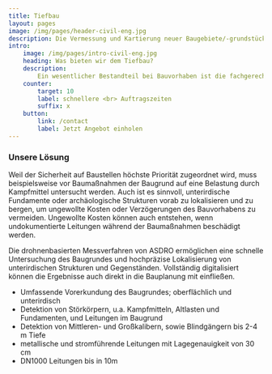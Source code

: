 ```yaml
---
title: Tiefbau
layout: pages
image: /img/pages/header-civil-eng.jpg
description: Die Vermessung und Kartierung neuer Baugebiete/-grundstücke spielt oft für Bauvorhaben eine entscheidende Rolle.
intro:
    image: /img/pages/intro-civil-eng.jpg
    heading: Was bieten wir dem Tiefbau?
    description:
        Ein wesentlicher Bestandteil bei Bauvorhaben ist die fachgerechte Vorerkundung des Baugrundes, um mögliche Gefahren im Voraus zu erkennen oder unerwünschte Kosten zu vermeiden.
    counter:
        target: 10
        label: schnellere <br> Auftragszeiten
        suffix: x
    button:
        link: /contact
        label: Jetzt Angebot einholen
---
```


### Unsere Lösung

Weil der Sicherheit auf Baustellen  höchste Priorität zugeordnet wird, muss beispielsweise vor Baumaßnahmen der Baugrund auf eine Belastung durch Kampfmittel untersucht werden. Auch ist es sinnvoll, unterirdische Fundamente oder archäologische Strukturen vorab zu lokalisieren und zu bergen, um ungewollte Kosten oder Verzögerungen des Bauvorhabens zu vermeiden. Ungewollte Kosten können auch entstehen, wenn  undokumentierte Leitungen während der Baumaßnahmen beschädigt werden.

Die drohnenbasierten Messverfahren von ASDRO ermöglichen eine schnelle Untersuchung des Baugrundes und hochpräzise Lokalisierung von unterirdischen Strukturen und Gegenständen. Vollständig digitalisiert können die Ergebnisse auch direkt in die Bauplanung mit einfließen.

+ Umfassende Vorerkundung des Baugrundes; oberflächlich und unterirdisch
+ Detektion von Störkörpern, u.a. Kampfmitteln, Altlasten und Fundamenten, und Leitungen im Baugrund
+ Detektion von Mittleren- und Großkalibern, sowie Blindgängern bis 2-4 m Tiefe
+ metallische und stromführende Leitungen mit Lagegenauigkeit von 30 cm
+ DN1000 Leitungen bis in 10m